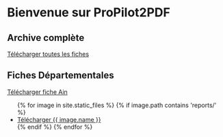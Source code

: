 # Bienvenue sur ProPilot2PDF

## Archive complète
<a href="reports/archive.zip">Télécharger toutes les fiches</a>

## Fiches Départementales
<a href="reports/Suivi_territorial_plan_relance_Ain.pdf">Télécharger fiche Ain</a>

<nav>
    <ul>
        {% for image in site.static_files %}
            {% if image.path contains 'reports/' %}
        <li><a href="{{ image.path }}">Télécharger {{ image.name }}<a/></li>
            {% endif %}
        {% endfor %}
    </ul>
</nav>
